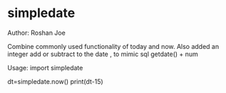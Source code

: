 # simpledate

Author: Roshan Joe

Combine commonly used functionality of today and now.
Also added an integer add or subtract to the date ,
to mimic sql getdate() + num


Usage: 
 import simpledate

 dt=simpledate.now()
 print(dt-15)

